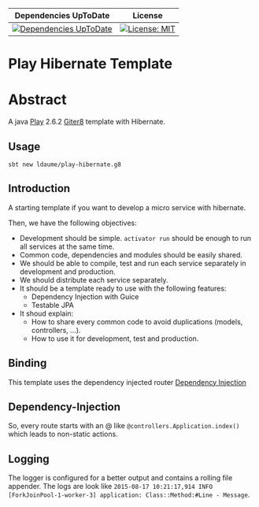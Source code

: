 | Dependencies UpToDate | License |
|:---------------------:|:-------:|
| [![Dependencies UpToDate](https://ci.reinvent-software.de/buildStatus/icon?job=play-hibernate-template-DependencyCheck)](https://ci.reinvent-software.de/job/play-hibernate-template-DependencyCheck) | [![License: MIT](https://img.shields.io/badge/License-MIT-yellow.svg)](https://opensource.org/licenses/MIT) |

Play Hibernate Template
=======================

# Abstract
A java [Play](https://www.playframework.com/) 2.6.2 [Giter8](http://www.foundweekends.org/giter8/) template with Hibernate.

## Usage
`sbt new ldaume/play-hibernate.g8`

## Introduction
A starting template if you want to develop a micro service with hibernate.

Then, we have the following objectives:

  * Development should be simple. `activator run` should be enough to run all services at the same time.
  * Common code, dependencies and modules should be easily shared.
  * We should be able to compile, test and run each service separately in development and production.
  * We should distribute each service separately.
  * It should be a template ready to use with the following features:
    * Dependency Injection with Guice
    * Testable JPA
  * It shoud explain:
    * How to share every common code to avoid duplications (models, controllers, ...).
    * How to use it for development, test and production.

## Binding
This template uses the dependency injected router [Dependency Injection](https://www.playframework.com/documentation/2.4.x/JavaRouting)
## Dependency-Injection
So, every route starts with an @ like `@controllers.Application.index()` which leads to non-static actions.

## Logging

The logger is configured for a better output and contains a rolling file
appender. The logs are look like
`2015-08-17 10:21:17,914 INFO [ForkJoinPool-1-worker-3] application: Class::Method:#Line - Message`.
